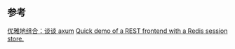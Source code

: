 ## 参考

[优雅地组合：谈谈 axum](https://cloud.tencent.com/developer/article/1966034)
[Quick demo of a REST frontend with a Redis session store.](https://github.com/bsodmike/axum-rest-starter-example)